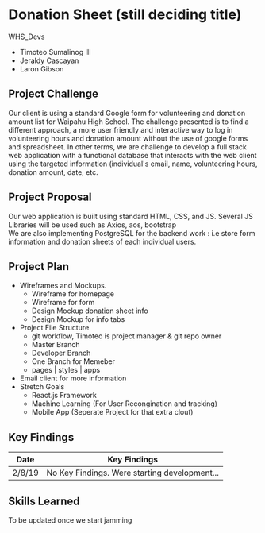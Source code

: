 # Donation Sheet (still deciding title)
WHS_Devs<br />
- Timoteo Sumalinog III
- Jeraldy Cascayan
- Laron Gibson

## Project Challenge
Our client is using a standard Google form for volunteering and donation amount list for Waipahu High School. The challenge presented is to find a different approach, a more user friendly and interactive way to log in volunteering hours and donation amount without the use of google forms and spreadsheet. In other terms, we are challenge to develop a full stack web application with a functional database that interacts with the web client using the targeted information (individual's email, name, volunteering hours, donation amount, date, etc.

## Project Proposal
Our web application is built using standard HTML, CSS, and JS. Several JS Libraries will be used such as Axios, aos, bootstrap <br>
We are also implementing PostgreSQL for the backend work : i.e store form information and donation sheets of each individual users.

## Project Plan
-  Wireframes and Mockups.
    - Wireframe for homepage
    - Wireframe for form
    - Design Mockup donation sheet info
    - Design Mockup for info tabs
- Project File Structure
    - git workflow, Timoteo is project manager & git repo owner
    - Master Branch 
    - Developer Branch
    - One Branch for Memeber
    - pages <html directory> | styles <css directory> | apps <js directory>
- Email client for more information
- Stretch Goals 
   - React.js Framework
   - Machine Learning (For User Recongination and tracking)
   - Mobile App (Seperate Project for that extra clout)
    
## Key Findings
| Date        | Key Findings    |
| ------------- |:-------------:|
| 2/8/19      | No Key Findings. Were starting development... |


## Skills Learned
To be updated once we start jamming

